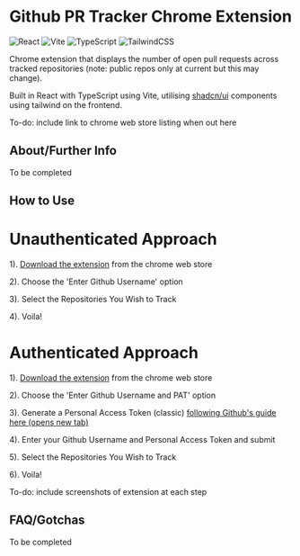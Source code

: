 # Github PR Tracker Chrome Extension

![React](https://img.shields.io/badge/react-%2320232a.svg?style=for-the-badge&logo=react&logoColor=%2361DAFB)
![Vite](https://img.shields.io/badge/vite-%23646CFF.svg?style=for-the-badge&logo=vite&logoColor=white)
![TypeScript](https://img.shields.io/badge/typescript-%23007ACC.svg?style=for-the-badge&logo=typescript&logoColor=white)
![TailwindCSS](https://img.shields.io/badge/tailwindcss-%2338B2AC.svg?style=for-the-badge&logo=tailwind-css&logoColor=white)

Chrome extension that displays the number of open pull requests across tracked repositories (note: public repos only at current but this may change).

Built in React with TypeScript using Vite, utilising [shadcn/ui](https://ui.shadcn.com) components using tailwind on the frontend.

To-do: include link to chrome web store listing when out here

## About/Further Info

To be completed

## How to Use

# Unauthenticated Approach

1). [Download the extension]('') from the chrome web store

2). Choose the 'Enter Github Username' option

3). Select the Repositories You Wish to Track

4). Voila!

# Authenticated Approach

1). [Download the extension]('') from the chrome web store

2). Choose the 'Enter Github Username and PAT' option

3). Generate a Personal Access Token (classic) <a target="_blank" href="https://docs.github.com/en/authentication/keeping-your-account-and-data-secure/managing-your-personal-access-tokens#creating-a-personal-access-token-classic">following Github's guide here (opens new tab)</a>

4). Enter your Github Username and Personal Access Token and submit

5). Select the Repositories You Wish to Track

6). Voila!

To-do: include screenshots of extension at each step

## FAQ/Gotchas

To be completed
